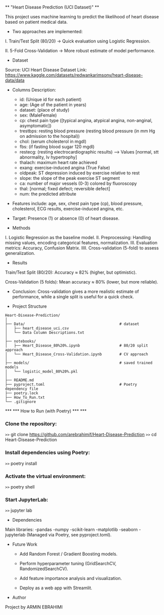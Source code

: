 ** "Heart Disease Prediction (UCI Dataset)" **

This project uses machine learning to predict the likelihood of heart disease based on patient medical data.


* Two approaches are implemented:

I. Train/Test Split (80/20) → Quick evaluation using Logistic Regression.

II. 5-Fold Cross-Validation → More robust estimate of model performance.


* Dataset

Source: UCI Heart Disease Dataset
Link: https://www.kaggle.com/datasets/redwankarimsony/heart-disease-data/data

- Columns Description:
    - id: (Unique id for each patient)
    - age: (Age of the patient in years)
    - dataset: (place of study)
    - sex: (MaleFemale)
    - cp: chest pain type ([typical angina, atypical angina, non-anginal, asymptomatic])
    - trestbps: resting blood pressure (resting blood pressure (in mm Hg on admission to the hospital))
    - chol: (serum cholesterol in mgdl)
    - fbs: (if fasting blood sugar  120 mgdl)
    - restecg: (resting electrocardiographic results) --> Values [normal, stt abnormality, lv hypertrophy]
    - thalach: maximum heart rate achieved
    - exang: exercise-induced angina (True False)
    - oldpeak: ST depression induced by exercise relative to rest
    - slope: the slope of the peak exercise ST segment
    - ca: number of major vessels (0-3) colored by fluoroscopy
    - thal: [normal; fixed defect; reversible defect]
    - num: the predicted attribute

- Features include:
    age, sex, chest pain type (cp), blood pressure, cholesterol, ECG results, exercise-induced angina, etc.

- Target: Presence (1) or absence (0) of heart disease.


* Methods

I. Logistic Regression as the baseline model.
II. Preprocessing: Handling missing values, encoding categorical features, normalization.
III. Evaluation metrics: Accuracy, Confusion Matrix.
IIII. Cross-validation (5-fold) to assess generalization.


* Results

Train/Test Split (80/20): Accuracy ≈ 82% (higher, but optimistic).

Cross-Validation (5 folds): Mean accuracy ≈ 80% (lower, but more reliable).


* Conclusion: Cross-validation gives a more realistic estimate of performance, while a single split is useful for a quick check.



* Project Structure
```
Heart-Disease-Prediction/
│
├── Data/                                           # dataset
│   ├── heart_disease_uci.csv
│   └── Data Column Descriptions.txt
│
├── notebooks/
│   ├── Heart_Disease_80%20%.ipynb                  # 80/20 split approach
│   └── Heart_Disease_Cross-Validation.ipynb        # CV approach
│
├── models/                                         # saved trained models
│   └── logistic_model_80%20%.pkl
│
├── README.md
├── pyproject.toml                                  # Poetry dependency file
├── poetry.lock
├── How_To_Run.txt
└── .gitignore
```


*** *** How to Run (with Poetry) *** ***
### Clone the repository:
`>>` git clone https://github.com/arebrahimif/Heart-Disease-Prediction
`>>` cd Heart-Disease-Prediction

### Install dependencies using Poetry:
`>>` poetry install

### Activate the virtual environment:
`>>` poetry shell

### Start JupyterLab:
`>>` jupyter lab



* Dependencies

Main libraries:
-pandas
-numpy
-scikit-learn
-matplotlib
-seaborn
-jupyterlab
(Managed via Poetry, see pyproject.toml).



* Future Work

    - Add Random Forest / Gradient Boosting models.

    - Perform hyperparameter tuning (GridSearchCV, RandomizedSearchCV).

    - Add feature importance analysis and visualization.

    - Deploy as a web app with Streamlit.



* Author

Project by ARMIN EBRAHIMI
